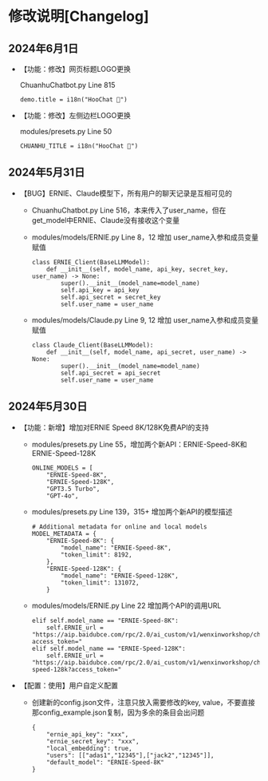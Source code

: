 # 修改说明[Changelog]

## 2024年6月1日

- 【功能：修改】网页标题LOGO更换

  ChuanhuChatbot.py Line 815

  ```
  demo.title = i18n("HooChat 🚀")
  ```

- 【功能：修改】左侧边栏LOGO更换

  modules/presets.py Line 50

  ```
  CHUANHU_TITLE = i18n("HooChat 🚀")
  ```

## 2024年5月31日

- 【BUG】ERNIE、Claude模型下，所有用户的聊天记录是互相可见的

  - ChuanhuChatbot.py  Line 516，本来传入了user_name，但在get_model中ERNIE、Claude没有接收这个变量

  - modules/models/ERNIE.py Line 8，12 增加 user_name入参和成员变量赋值
  
      ```
      class ERNIE_Client(BaseLLMModel):
          def __init__(self, model_name, api_key, secret_key, user_name) -> None:
              super().__init__(model_name=model_name)
              self.api_key = api_key
              self.api_secret = secret_key
              self.user_name = user_name
      ```
  
  - modules/models/Claude.py Line 9, 12 增加 user_name入参和成员变量赋值
  
    ```
    class Claude_Client(BaseLLMModel):
        def __init__(self, model_name, api_secret, user_name) -> None:
            super().__init__(model_name=model_name)
            self.api_secret = api_secret
            self.user_name = user_name
    ```
  


## 2024年5月30日

- 【功能：新增】增加对ERNIE Speed 8K/128K免费API的支持
  - modules/presets.py Line 55，增加两个新API：ERNIE-Speed-8K和ERNIE-Speed-128K
  
    ```
    ONLINE_MODELS = [
        "ERNIE-Speed-8K",
        "ERNIE-Speed-128K",
        "GPT3.5 Turbo",
        "GPT-4o",
    ```
  
  - modules/presets.py Line 139，315+ 增加两个新API的模型描述
  
    ```
    # Additional metadata for online and local models
    MODEL_METADATA = {
        "ERNIE-Speed-8K": {
            "model_name": "ERNIE-Speed-8K",
            "token_limit": 8192,
        },
        "ERNIE-Speed-128K": {
            "model_name": "ERNIE-Speed-128K",
            "token_limit": 131072,
        }
    ```
  
  - modules/models/ERNIE.py Line 22 增加两个API的调用URL
  
    ```
    elif self.model_name == "ERNIE-Speed-8K":
        self.ERNIE_url = "https://aip.baidubce.com/rpc/2.0/ai_custom/v1/wenxinworkshop/chat/ernie_speed?access_token="
    elif self.model_name == "ERNIE-Speed-128K":
        self.ERNIE_url = "https://aip.baidubce.com/rpc/2.0/ai_custom/v1/wenxinworkshop/chat/ernie-speed-128k?access_token="
    ```

- 【配置：使用】用户自定义配置

  - 创建新的config.json文件，注意只放入需要修改的key, value，不要直接那config_example.json复制，因为多余的条目会出问题

    ```
    {
        "ernie_api_key": "xxx",
        "ernie_secret_key": "xxx",
        "local_embedding": true,
        "users": [["adas1","12345"],["jack2","12345"]],
        "default_model": "ERNIE-Speed-8K"
    }
    ```
